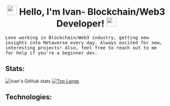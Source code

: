 <h1 align="center">
<img src="https://media.giphy.com/media/DdpmhAQpQZzwHSrQ3f/giphy.gif" width="30"> Hello, I'm Ivan- Blockchain/Web3 Developer! <img src="https://media.giphy.com/media/DdpmhAQpQZzwHSrQ3f/giphy.gif" width="30"></h1>


<samp font="XL"> Love working in Blockchain/Web3 industry,  getting new insights into Metaverse every day. Always excited for new, interesting projects!
Also, feel free to reach out to me for help if you're a beginner dev. </samp>

<h2> Stats: </h2>


![Ivan's GitHub stats](https://github-readme-stats.vercel.app/api?username=IFalimendikov&theme=tokyonight&show_icons=true&hide=contribs,prs&card_width=320&include_all_commits)
[![Top Langs](https://github-readme-stats.vercel.app/api/top-langs/?username=IFalimendikov&layout=compact&theme=tokyonight&card_width=500)](https://github.com/IFalimendikov/github-readme-stats)

<h2> Technologies: </h2>

